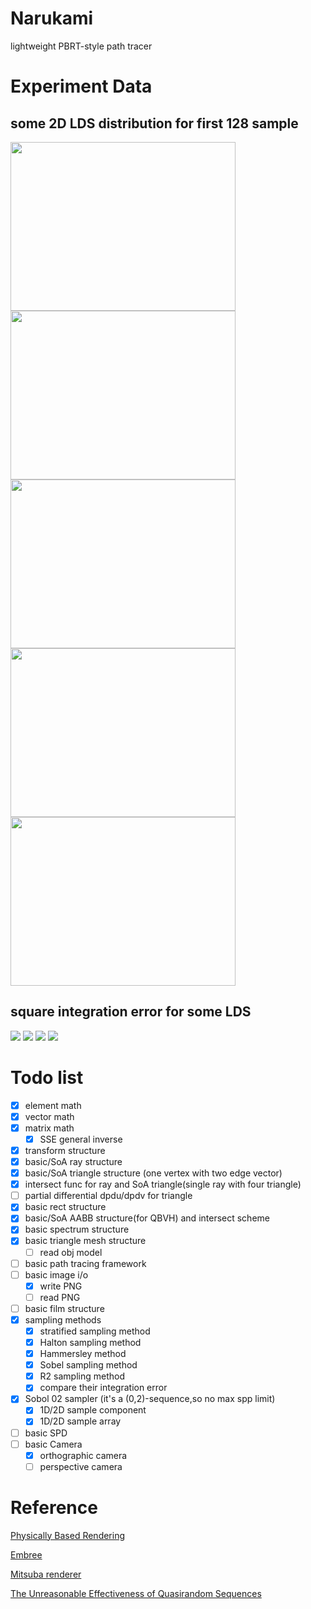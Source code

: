 # Narukami
lightweight PBRT-style path tracer

# Experiment Data


## some 2D LDS  distribution for first 128 sample
<img src="./octave/sampling/images/halton.png" width="360" height="270"><img src="./octave/sampling/images/hammersley.png" width="360" height="270">
<img src="./octave/sampling/images/r2.png" width="360" height="270"><img src="./octave/sampling/images/sobol_02.png" width="360" height="270">
<img src="./octave/sampling/images/scramble_sobol_02.png" width="360" height="270">


## square integration error for some LDS
![](./octave/sampling/images/linear_function.png)
![](./octave/sampling/images/triangle_function.png)
![](./octave/sampling/images/step_function.png)
![](./octave/sampling/images/circle_function.png)


# Todo list
 - [x] element math 
 - [x] vector math
 - [x] matrix math
    - [x] SSE general inverse
 - [x] transform structure
 - [x] basic/SoA ray structure
 - [x] basic/SoA triangle structure (one vertex with two edge vector)
 - [x] intersect func for ray and SoA triangle(single ray with four triangle)
 - [ ] partial differential dpdu/dpdv for triangle
 - [x] basic rect structure 
 - [x] basic/SoA AABB structure(for QBVH) and intersect scheme
 - [x] basic spectrum structure
 - [x] basic triangle mesh structure 
    - [ ] read obj model 
 - [ ] basic path tracing framework
 - [ ] basic image i/o 
    - [x] write PNG
    - [ ] read PNG
 - [ ] basic film structure
 - [x] sampling methods
    - [x] stratified sampling method
    - [x] Halton sampling method
    - [x] Hammersley method 
    - [x] Sobel sampling method
    - [x] R2 sampling method
    - [x] compare their integration error
 - [x] Sobol 02 sampler (it's a (0,2)-sequence,so no max spp limit)
    - [x] 1D/2D sample component
    - [x] 1D/2D sample array 
 - [ ] basic SPD
 - [ ] basic Camera
    - [x] orthographic camera
    - [ ] perspective camera
 
# Reference
[Physically Based Rendering](https://www.pbrt.org/)

[Embree](https://embree.github.io/)

[Mitsuba renderer](https://www.mitsuba-renderer.org/)

[The Unreasonable Effectiveness of Quasirandom Sequences](http://extremelearning.com.au/unreasonable-effectiveness-of-quasirandom-sequences/)

